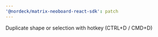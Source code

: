 ```yaml
---
'@nordeck/matrix-neoboard-react-sdk': patch
---
```


Duplicate shape or selection with hotkey (CTRL+D / CMD+D)
